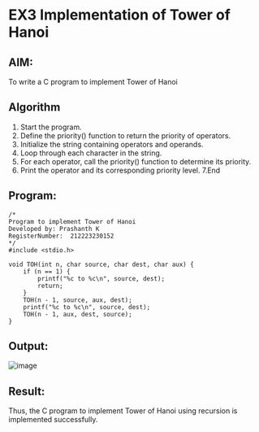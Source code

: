# EX3 Implementation of Tower of Hanoi
## AIM:
To write a C program to implement Tower of Hanoi

## Algorithm
1. Start the program.
2. Define the priority() function to return the priority of operators.
3. Initialize the string containing operators and operands.
4. Loop through each character in the string.
5. For each operator, call the priority() function to determine its priority.
6. Print the operator and its corresponding priority level.
7.End

## Program:
```
/*
Program to implement Tower of Hanoi
Developed by: Prashanth K
RegisterNumber:  212223230152
*/
#include <stdio.h>

void TOH(int n, char source, char dest, char aux) {
    if (n == 1) {
        printf("%c to %c\n", source, dest);
        return;
    }
    TOH(n - 1, source, aux, dest);
    printf("%c to %c\n", source, dest);
    TOH(n - 1, aux, dest, source);
}
```

## Output:
![image](https://github.com/user-attachments/assets/43f8950e-3ddf-4b3f-9736-cbdf804d7abc)



## Result:
Thus, the C program to implement Tower of Hanoi using recursion is implemented successfully.
